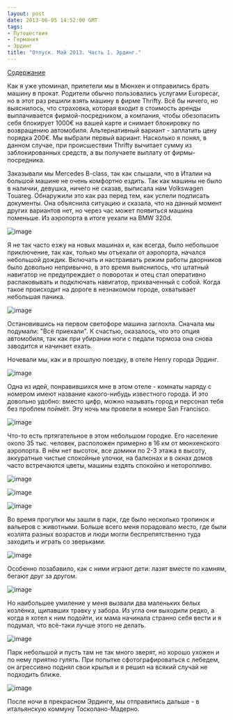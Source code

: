 ```yaml
---
layout: post
date: 2013-06-05 14:52:00 GMT
tags:
- Путешествия
- Германия
- Эрдинг
title: "Отпуск. Май 2013. Часть 1. Эрдинг."
---
```

<p><a href="http://theuniversearound.tumblr.com/post/52147636517/2013">Содержание</a></p>
<p>Как я уже упоминал, прилетели мы в Мюнхен и отправились брать машину в прокат. Родители обычно пользовались услугами Europecar, но в этот раз решили взять машину в фирме Thrifty. Всё бы ничего, но выяснилось, что страховка, которая входит в стоимость аренды выплачивается фирмой-посредником, а компания, чтобы обезопасить себя блокирует 1000&euro; на вашей карте и снимает блокировку по возвращению автомобиля. Альтернативный вариант - заплатить цену порядка 200&euro;. Мы выбрали первый вариант. Насколько я понял, в данном случае, при происшествии Thrifty вычитает сумму из заблокированных средств, а вы получаете выплату от фирмы-посредника.</p>
<p>Заказывали мы Mercedes B-class, так как слышали, что в Италии на большой машине не очень комфортно ездить. Так как машины не было в наличии, девушка, ничего не сказав, выписала нам Volkswagen Touareg. Обнаружили это как раз перед тем, как успели подписать документы. Она объяснила ситуацию и сказала, что на данный момент других вариантов нет, но через час может появиться машина поменьше. Из аэропорта в итоге уехали на BMW 320d.</p>
<p><img alt="image" src="/images/b9946a41c09d8174ab6abe99c7c40afd73baa291c5923877dafdf39d2df15d9f.jpg" /></p>
<p>Я не так часто езжу на новых машинах и, как всегда, было небольшое приключение, так как, только мы отъехали от аэропорта, начался небольшой дождик. Включать и настраивать режим работы дворников было довольно непривычно, в это время выяснилось, что штатный навигатор не предупреждает о поворотах и отец стал оперативно распаковывать и подключать навигатор, прихваченный с собой. Когда такое происходит на дороге в незнакомом городе, охватывает небольшая паника.&nbsp;</p>
<p><img alt="image" src="/images/b6dce408f2ed84d74a33aef9beeee2cf23784b7f4e6429da02dc5ce7f04d1973.jpg" /></p>
<p>Остановившись на первом светофоре машина заглохла. Сначала мы подумали: "Всё приехали". К счастью, оказалось, что это опция автомобиля, так как при убирании ноги с педали тормоза она снова заводится и начинает ехать.</p>
<p>Ночевали мы, как и в прошлую поездку, в отеле Henry города Эрдинг.&nbsp;</p>
<p><img alt="image" src="/images/42b3ddc9795260a3f8b991052731926ef3fb360f15c2eeff4893e025df527330.jpg" /></p>
<p>Одна из идей, понравившихся мне в этом отеле - комнаты наряду с номером имеют название какого-нибудь известного города. И это довольно удобно: вместо цифр, можно называть город и персонал тебя без проблем поймёт. Эту ночь мы провели в номере San Francisco.</p>
<p><img alt="image" src="/images/fffa502103e7b4bfa6d4bf6032f6e5b6156c7f8370ed15744763b2dcd7af9e58.jpg" /></p>
<p>Что-то есть пртягательное в этом небольшом городке. Его население около 35 тыс. человек, расположен примерно в 16 км от мюнхенского аэропорта. В нём нет высоток, все домики по 2-3 этажа в высоту, аккуратные чистые спокойные улочки, на балконах и в окнах домов часто встречаются цветы, машины ездять спокойно и неторопливо.</p>
<p><img alt="image" src="/images/a5ea23b4c70739e495b6855d4250939337ab182d1843d2bdf45a6f89abdb5041.jpg" /></p>
<p><img alt="image" src="/images/2d712fdad5dc05dadc62b35ac31b5b40905fe733c16213faca73f85778ae78e7.jpg" /></p>
<p><img alt="image" src="/images/5d9a634f588abd039604ce854b7a4dbc179ac138f16c187be054763240565cbe.jpg" /></p>
<p>Во время прогулки мы зашли в парк, где было несколько тропинок и вальеров с животными. Больше всего меня порадовало место, где были козлята разных возрастов и люди могли беспрепятственно туда заходить и играть со зверьками.&nbsp;</p>
<p><img alt="image" src="/images/56e496cbbef4529b8b17de64771bb9af39c809600a375cd8f27b0208ba34cc4e.jpg" /></p>
<p>Особенно позабавило, как с ними играют дети: лазят вместе по камням, бегают друг за другом.</p>
<p><img alt="image" src="/images/178c5059c9ef71c7f9eadd784f3667bc22649bd3ccd728bff63d1a09dee40a02.jpg" /></p>
<p>Но наибольшее умиление у меня вызвали два маленьких белых козлёнка, щипавших травку у забора. Из угла они выходили редко, а когда я хотел к ним подойти, их мама начинала странно себя вести и я подумал, что всё-таки лучше этого не делать.</p>
<p><img alt="image" src="/images/1b478a3a2e8ecc921309c8e887f5d96a9105c8eda5df13262896b5552308ec8f.jpg" /></p>
<p>Парк небольшой и пусть там не так много зверят, но хорошо ухожен и по нему приятно гулять. При попытке сфотографироваться с лебедем, он агрессивно поднял свои крылья и я решил на всякий случай не подходить ближе.</p>
<p><img alt="image" src="/images/e16c233afe4d4a3daae34f55aea5f1ae61311daf0826291d8761a0f9deea7707.jpg" /></p>
<p>После ночи в прекрасном Эрдинге, мы отправились дальше - в итальянскую коммуну Тосколано-Мадерно.</p>